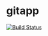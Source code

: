 # gitapp
[![Build Status](https://dev.azure.com/sharathya0978/techsup400/_apis/build/status/devops6004.gitapp?branchName=main)](https://dev.azure.com/sharathya0978/techsup400/_build/latest?definitionId=3&branchName=main)
